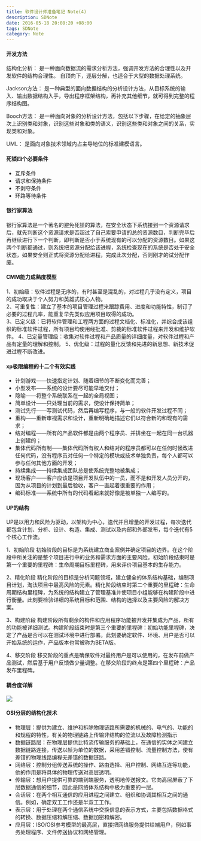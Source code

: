 ```yaml
---
title: 软件设计师准备笔记 Note(4)
description: SDNote
date: 2016-05-18 20:08:20 +08:00
tags: SDNote
category: Note
---
```


#### 开发方法

结构化分析： 是一种面向数据流的需求分析方法，强调开发方法的合理性以及开发软件的结构合理性。 自顶向下，逐层分解，也适合于大型的数据处理系统。   

Jackson方法： 是一种典型的面向数据结构的分析设计方法，从目标系统的输入、输出数据结构入手，导出程序框架结构，再补充其他细节，就可得到完整的程序结构图。

Booch方法： 是一种面向对象的分析设计方法，包括以下步骤，在给定的抽象层次上识别类和对象，识别这些对象和类的语义，识别这些类和对象之间的关系，实现类和对象。

UML： 是面向对象技术领域内占主导地位的标准建模语言。

#### 死锁四个必要条件
* 互斥条件
* 请求和保持条件
* 不剥夺条件
* 环路等待条件

#### 银行家算法

银行家算法是一个著名的避免死锁的算法，在安全状态下系统接到一个资源请求后，就先判断这个资源请求是否超过了自己索要申请的总的资源数目，判断完毕后再继续进行下一个判断，即判断是否小于系统现有的可以分配的资源数目。如果这两个判断都通过，则系统把资源分配给该进程，系统检查现在的系统是否处于安全状态，如果安全则正式将资源分配给进程，完成此次分配，否则刚才的试分配作废。

#### CMM能力成熟度模型
1、初始级：软件过程是无序的，有时甚至是混乱的，对过程几乎没有定义，项目的成功取决于个人努力和英雄式核心人物。   
2、可重复性：建立了基本的项目管理过程来跟踪费用、进度和功能特性，制订了必要的过程几率，能重复早先类似应用项目取得的成功。   
3、已定义级：已将软件管理和工程两方面的过程文档化、标准化，并综合成该组织的标准软件过程，所有项目均使用经批准、剪裁的标准软件过程来开发和维护软件。
4、已定量管理级：收集对软件过程和产品质量的详细度量，对软件过程和产品有定量的理解和控制。
5、优化级：过程的量化反馈和先进的新思想、新技术促进过程不断改进。

#### xp极限编程的十二个有效实践
* 计划游戏——快速指定计划、随着细节的不断变化而完善；
* 小型发布——系统的设计要尽可能早地交付；
* 隐喻——将整个系统联系在一起的全局视图；
* 简单设计——只处理当前的需求，使设计保持简单；
* 测试先行——写测试代码，然后再编写程序，与一般的软件开发过程不同；
* 重构——重新审视需求和设计，重新明确地描述它们以符合新的和现有的需求；
* 结对编程——所有的产品软件都是由两个程序员、并排坐在一起在同一台机器上创建的；
* 集体代码所有制——集体代码所有权人和结对的程序员都可以在任何时候改进任何代码，没有程序员对任何一个特定的模块或技术单独负责，每个人都可以参与任何其他方面的开发；
* 持续集成——持续集成团队总是使系统完整地被集成；
* 现场客户——客户应该是项目开发队伍中的一员，而不是和开发人员分开的，因为从项目的计划到最后验收，客户一直起着很重要的作用；
* 编码标准——系统中所有的代码看起来就好像是被单独一人编写的。

#### UP的结构
UP是以用力和风险为驱动，以架构为中心，迭代并且增量的开发过程，每次迭代都包含计划、分析、设计、构造、集成、测试以及内部和外部发布，每个迭代有5个核心工作流。

1、初始阶段
初始阶段的目标是为系统建立商业案例并确定项目的边界。在这个阶段中所关注的是整个项目进行中的业务和需求方面的主要风险。初始阶段结束时是第一个重要的里程碑：生命周期目标里程碑，用来评价项目基本的生存能力。

2、精化阶段
精化阶段的目标是分析问题领域，建立健全的体系结构基础，编制项目计划，淘汰项目中最高风险的元素。精化阶段结束时第二个重要的里程碑：生命周期结构里程碑，为系统的结构建立了管理基准并使项目小组能够在构建阶段中进行衡量。此刻要检验详细的系统目标和范围、结构的选择以及主要风险的解决方案。

3、构建阶段
构建阶段所有剩余的构件和应用程序功能被开发并集成为产品，所有的功能被详细测试。构建阶段结束时是第三个重要的里程碑：初始功能里程碑，决定了产品是否可以在测试环境中进行部署。此刻要确定软件、环境、用户是否可以开始系统的运作，产品版本也常被称为BETA版。

4、移交阶段
移交阶段的重点是确保软件对最终用户是可以使用的，在发布前做产品测试，然后基于用户反馈做少量调整。在移交阶段的终点是第四个里程碑：产品发布里程碑。

#### 耦合度详解

![](https://raw.githubusercontent.com/huobingli/huobingli.github.io/master/img/ouhedu.png)

#### OSI分层的结构化技术
* 物理层：提供为建立、维护和拆除物理链路所需要的机械的、电气的、功能的和规程的特性，有关的物理链路上传输非结构的位流以及故障检测指示
* 数据链路层：在物理层提供比特流传输服务的基础上，在通信的实体之间建立数据链路连接，传送以帧为单位的数据，采用差错控制、流量控制方法，使有差错的物理线路编程无差错的数据链路。
* 网络层：控制分组传送系统的操作、路由选择、用户控制、网络互连等功能，他的作用是将具体的物理传送对高层透明。
* 传输层：想用户提供可靠的端到端服务，透明地传送报文。它向高层屏蔽了下层数据通信的细节，因此是网络体系结构中极为重要的一层。
* 会话层：在两个相互通信的应用进程之间建立、组织和协调其相互之间的通信。例如，确定双工工作还是半双工工作。
* 表示层：用于处理在两个通信系统中交换信息的表示方式，主要包括数据格式的转换、数据压缩和解压缩、数据加密和解密。
* 应用层：ISO/OSI参考模型的最高层，直接把网络服务提供给端用户，例如事务处理程序、文件传送协议和网络管理。
